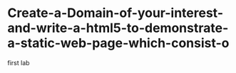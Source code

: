 # Create-a-Domain-of-your-interest-and-write-a-html5-to-demonstrate-a-static-web-page-which-consist-o
first lab 
